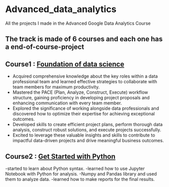 # Advanced_data_analytics
All the projects I made in the Advanced Google Data Analytics Course

## The track is made of 6 courses and each one has a end-of-course-project

## Course1 : [Foundation of data science](https://coursera.org/verify/PGW97H4WGXZP )

- Acquired comprehensive knowledge about the key roles within a data professional team and learned effective strategies to collaborate with team members for maximum productivity.
- Mastered the PACE (Plan, Analyze, Construct, Execute) workflow structure, gaining proficiency in developing project proposals and enhancing communication with every team member.
- Explored the significance of working alongside data professionals and discovered how to optimize their expertise for achieving exceptional outcomes.
- Developed skills to create efficient project plans, perform thorough data analysis, construct robust solutions, and execute projects successfully.
- Excited to leverage these valuable insights and skills to contribute to impactful data-driven projects and drive meaningful business outcomes.

## Course2 : [Get Started with Python](https://www.coursera.org/account/accomplishments/certificate/DG7MER8D92D3)

-started to learn about Python syntax. 
-learned how to use Jupyter Notebook with Python for analysis.
-Numpy and Pandas library and used them to analyze data. 
-learned how to make reports for the final results.
